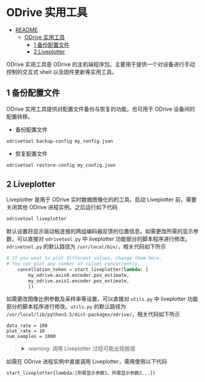 # ODrive 实用工具

- [README](../README.md)
    - [ODrive 实用工具](./002_odrive-tool_cn.md)
        - [1 备份配置文件](#1-备份配置文件)
        - [2 Liveplotter](#2-Liveplotter)

ODrive 实用工具是 ODrive 的主机端程序包。主要用于提供一个对设备进行手动控制的交互式 shell 以及固件更新等实用工具。

## 1 备份配置文件

ODrive 实用工具提供对配置文件备份与恢复的功能，也可用于 ODrive 设备间的配置转移。

* 备份配置文件
```bash
odrivetool backup-config my_config.json
```
* 恢复配置文件
```bash
odrivetool restore-config my_config.json
```

## 2 Liveplotter
Liveplotter 是用于 ODrive 实时数据图像化的的工具。启动 Liveplotter 前，需要关闭其他 ODrive 进程实例。之后运行如下代码
```bash
odrivetool liveplotter
```
默认设置将显示驱动板连接的两组编码器反馈的位置信息。如需更改所需的显示参数，可以直接对 `odrivetool.py` 中 liveplotter 功能部分的脚本程序进行修改。`odrivetool.py` 的默认路径为 `/usr/local/bin/`，相关代码如下所示
```python
# If you want to plot different values, change them here.
# You can plot any number of values concurrently.
    cancellation_token = start_liveplotter(lambda: [
        my_odrive.axis0.encoder.pos_estimate,
        my_odrive.axis1.encoder.pos_estimate,
        ])
```

如需更改图像比例参数及采样率等设置，可以直接对 `utils.py` 中 liveplotter 功能部分的脚本程序进行修改。`utils.py` 的默认路径为 `/usr/local/lib/python3.5/dist-packages/odrive/`，相关代码如下所示
```
data_rate = 100
plot_rate = 10
num_samples = 1000
```

> <details><summary markdown="span">:warning:  调用 Liveplotter 过程可能出现报错</summary><div markdown="block">
> **报错信息**
> ```bash
> ImportError: No module named '_tkinter', please install the python3-tk package
> ```
> 
> **解决办法**
> ```bash
> sudo apt install python3-tk
> ```
> </div></details>

如需在 ODrive 进程实例中直接调用 Liveplotter，需用使用以下代码
```bash
start_liveplotter(lambda:[所需显示参数1，所需显示参数2...])
```